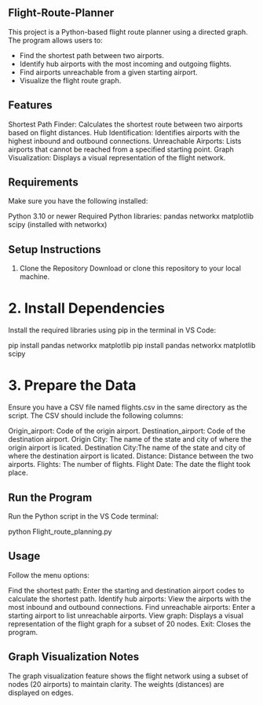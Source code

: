 ## Flight-Route-Planner
This project is a Python-based flight route planner using a directed graph. The program allows users to:  
- Find the shortest path between two airports.
- Identify hub airports with the most incoming and outgoing flights.
- Find airports unreachable from a given starting airport.
- Visualize the flight route graph.

## Features
Shortest Path Finder: Calculates the shortest route between two airports based on flight distances.
Hub Identification: Identifies airports with the highest inbound and outbound connections.
Unreachable Airports: Lists airports that cannot be reached from a specified starting point.
Graph Visualization: Displays a visual representation of the flight network.

## Requirements
Make sure you have the following installed:

Python 3.10 or newer
Required Python libraries:
pandas
networkx
matplotlib
scipy (installed with networkx)

## Setup Instructions
1. Clone the Repository
Download or clone this repository to your local machine.

# 2. Install Dependencies
Install the required libraries using pip in the terminal in VS Code:

pip install pandas networkx matplotlib
pip install pandas networkx matplotlib scipy

# 3. Prepare the Data
Ensure you have a CSV file named flights.csv in the same directory as the script. The CSV should include the following columns:

Origin_airport: Code of the origin airport.
Destination_airport: Code of the destination airport.
Origin City: The name of the state and city of where the origin airport is licated.
Destination City:The name of the state and city of where the destination airport is licated.
Distance: Distance between the two airports.
Flights: The number of flights.
Flight Date: The date the flight took place.

## Run the Program
Run the Python script in the VS Code terminal:

python Flight_route_planning.py

## Usage
Follow the menu options:

Find the shortest path: Enter the starting and destination airport codes to calculate the shortest path.
Identify hub airports: View the airports with the most inbound and outbound connections.
Find unreachable airports: Enter a starting airport to list unreachable airports.
View graph: Displays a visual representation of the flight graph for a subset of 20 nodes.
Exit: Closes the program.

## Graph Visualization Notes
The graph visualization feature shows the flight network using a subset of nodes (20 airports) to maintain clarity. The weights (distances) are displayed on edges.
